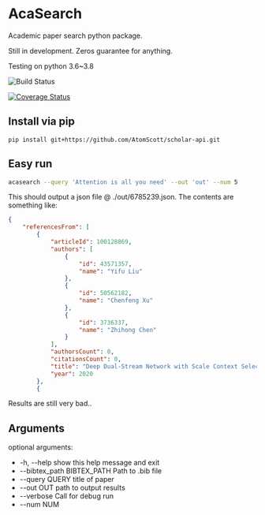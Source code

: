 # AcaSearch

Academic paper search python package.
 
Still in development. Zeros guarantee for anything.

Testing on python 3.6~3.8

![Build Status](https://travis-ci.org/AtomScott/scholar-api.svg?branch=master)

[![Coverage Status](https://coveralls.io/repos/github/AtomScott/scholar-api/badge.svg?branch=master)](https://coveralls.io/github/AtomScott/scholar-api?branch=master)

## Install via pip

```
pip install git+https://github.com/AtomScott/scholar-api.git
```

## Easy run

```bash
acasearch --query 'Attention is all you need' --out 'out' --num 5
```
This should output a json file @ ./out/6785239.json. The contents are something like:

```json
{
    "referencesFrom": [
        {
            "articleId": 100128869,
            "authors": [
                {
                    "id": 43571357,
                    "name": "Yifu Liu"
                },
                {
                    "id": 50562182,
                    "name": "Chenfeng Xu"
                },
                {
                    "id": 3736337,
                    "name": "Zhihong Chen"
                }
            ],
            "authorsCount": 0,
            "citationsCount": 0,
            "title": "Deep Dual-Stream Network with Scale Context Selection Attention Module for Semantic Segmentation",
            "year": 2020
        },
        {

```

Results are still very bad..

## Arguments

optional arguments:

-  -h, --help            show this help message and exit
-  --bibtex_path BIBTEX_PATH  Path to .bib file
-  --query QUERY         title of paper
-  --out OUT             path to output results
-  --verbose             Call for debug run
-  --num NUM
